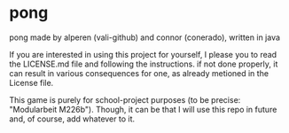 # pong
 pong made by alperen (vali-github) and connor (conerado), written in java

If you are interested in using this project for yourself, I please you to read the LICENSE.md file and following the instructions. 
if not done properly, it can result in various consequences for one, as already metioned in the License file.

This game is purely for school-project purposes (to be precise: "Modularbeit M226b"). Though, it can be that I will use this repo in future and, of course, add whatever to it.
